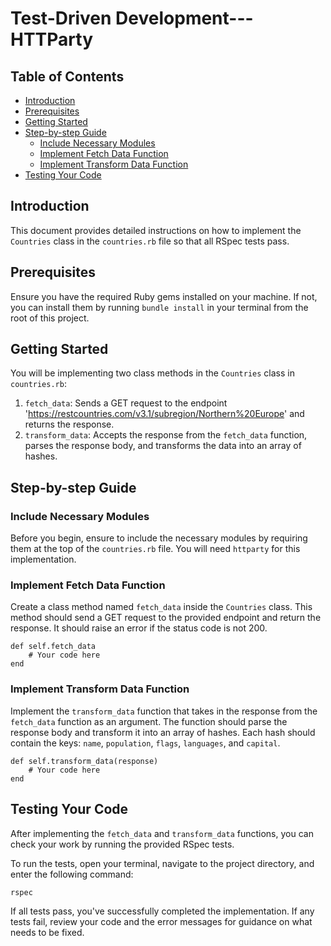 # Test-Driven Development---HTTParty 

## Table of Contents

- [Introduction](#introduction)
- [Prerequisites](#prerequisites)
- [Getting Started](#getting-started)
- [Step-by-step Guide](#step-by-step-guide)
    - [Include Necessary Modules](#include-necessary-modules)
    - [Implement Fetch Data Function](#implement-fetch-data-function)
    - [Implement Transform Data Function](#implement-transform-data-function)
- [Testing Your Code](#testing-your-code)

## Introduction
This document provides detailed instructions on how to implement the `Countries` class in the `countries.rb` file so that all RSpec tests pass.

## Prerequisites
Ensure you have the required Ruby gems installed on your machine. If not, you can install them by running `bundle install` in your terminal from the root of this project.

## Getting Started
You will be implementing two class methods in the `Countries` class in `countries.rb`:

1. `fetch_data`: Sends a GET request to the endpoint 'https://restcountries.com/v3.1/subregion/Northern%20Europe' and returns the response.
2. `transform_data`: Accepts the response from the `fetch_data` function, parses the response body, and transforms the data into an array of hashes.

## Step-by-step Guide

### Include Necessary Modules
Before you begin, ensure to include the necessary modules by requiring them at the top of the `countries.rb` file. You will need `httparty` for this implementation.

### Implement Fetch Data Function
Create a class method named `fetch_data` inside the `Countries` class. This method should send a GET request to the provided endpoint and return the response. It should raise an error if the status code is not 200.
```console
def self.fetch_data
    # Your code here
end
```

### Implement Transform Data Function
Implement the `transform_data` function that takes in the response from the `fetch_data` function as an argument. The function should parse the response body and transform it into an array of hashes. Each hash should contain the keys: `name`, `population`, `flags`, `languages`, and `capital`.
```console
def self.transform_data(response)
    # Your code here
end
```

## Testing Your Code
After implementing the `fetch_data` and `transform_data` functions, you can check your work by running the provided RSpec tests.

To run the tests, open your terminal, navigate to the project directory, and enter the following command:
```console
rspec
```


If all tests pass, you've successfully completed the implementation. If any tests fail, review your code and the error messages for guidance on what needs to be fixed.
